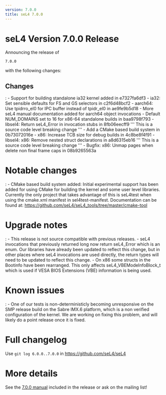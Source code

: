 ```yaml
---
version: 7.0.0
title: seL4 7.0.0
---
```

# seL4 Version 7.0.0 Release
 Announcing the release of
```seL4
7.0.0
```
with the following changes:

## Changes


:   -   Support for building standalone ia32 kernel added in e7327fa6df3
    -   ia32: Set sensible defaults for FS and GS selectors in
        c2f6d48bcf2
    -   aarch64: Use tpidrro_el0 for IPC buffer instead of tpidr_el0
        in ae9fe9b5d18
    -   More seL4 manual documentation added for aarch64 object
        invocations
    -   Default NUM_DOMAINS set to 16 for x86-64 standalone builds in
        baa9798f793
    -   libsel4: Return seL4_Error in invocation stubs in 8fb06eecff9
        ''' This is a source code level breaking change '''
    -   Add a CMake based build system in 0b73072016e
    -   x86: Increase TCB size for debug builds in 4c8be8f4f91
    -   libsel4: x86: Remove nested struct declarations in a8d6315eb16
        ''' This is a source code level breaking change '''
    -   Bugfix: x86: Unmap pages when delete non final frame caps in
        08b9265563a

# Notable changes


:   -   CMake based build system added: Initial experimental support has
        been added for using CMake for building the kernel and some user
        level libraries. Currently the only project that takes advantage
        of this is seL4test when using the cmake.xml manifest
        in sel4test-manifest. Documentation can be found at:
        <https://github.com/seL4/seL4_tools/tree/master/cmake-tool>

# Upgrade notes


:   -   This release is not source compatible with previous releases.
    -   seL4 invocations that previously returned long now return
        seL4_Error which is an enum. Our libraries have already been
        updated to reflect this change, but in other places where seL4
        invocations are used directly, the return types will need to be
        updated to reflect this change.
    -   On x86 some structs in the Bootinfo have been rearranged. This
        only affects seL4_VBEModeInfoBlock_t which is used if VESA
        BIOS Extensions (VBE) information is being used.

# Known issues


:   -   One of our tests is non-deterministicly becoming unresponsive on
        the SMP release build on the Sabre IMX.6 platform, which is a
        non verified configuration of the kernel. We are working on
        fixing this problem, and will likely do a point release once it
        is fixed.

# Full changelog
 Use `git log 6.0.0..7.0.0` in
<https://github.com/seL4/seL4>

# More details
 See the
[7.0.0 manual](http://sel4.systems/Info/Docs/seL4-manual-7.0.0.pdf) included in the release or ask on the mailing list!
